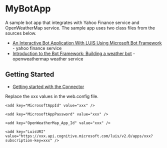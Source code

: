 # MyBotApp
A sample bot app that integrates with Yahoo Finance service and OpenWeatherMap service.
The sample app uses two class files from the sources below. 
* [An Interactive Bot Application With LUIS Using Microsoft Bot Framework](http://www.c-sharpcorner.com/article/an-interactive-bot-application-with-luis-using-microsoft-bot/) - yahoo finance service 
* [Introduction to the Bot Framework: Building a weather bot](https://github.com/mmgrt/streamcode) - openweathermap weather service


## Getting Started

* [Getting started with the Connector](https://docs.botframework.com/en-us/csharp/builder/sdkreference/gettingstarted.html) 

Replace the xxx values in the web.config file.


    <add key="MicrosoftAppId" value="xxx" />

    <add key="MicrosoftAppPassword" value="xxx" />

    <add key="OpenWeatherMap_App_Id" value="xxx" />

    <add key="LuisURI" value="https://xxx.api.cognitive.microsoft.com/luis/v2.0/apps/xxx?subscription-key=xxx" />
